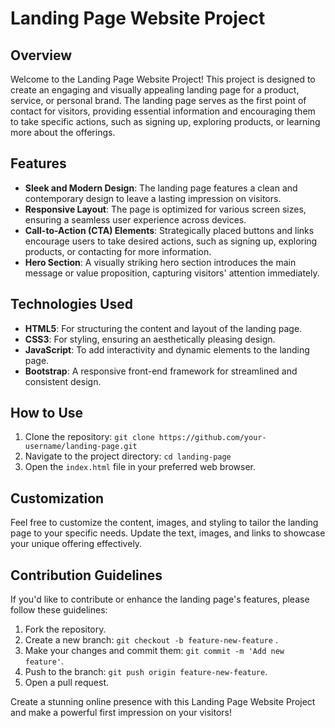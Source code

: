 # Landing Page Website Project

## Overview

Welcome to the Landing Page Website Project! This project is designed to create an engaging and visually appealing landing page for a product, service, or personal brand. The landing page serves as the first point of contact for visitors, providing essential information and encouraging them to take specific actions, such as signing up, exploring products, or learning more about the offerings.

## Features

- **Sleek and Modern Design**: The landing page features a clean and contemporary design to leave a lasting impression on visitors.
- **Responsive Layout**: The page is optimized for various screen sizes, ensuring a seamless user experience across devices.
- **Call-to-Action (CTA) Elements**: Strategically placed buttons and links encourage users to take desired actions, such as signing up, exploring products, or contacting for more information.
- **Hero Section**: A visually striking hero section introduces the main message or value proposition, capturing visitors' attention immediately.

## Technologies Used

- **HTML5**: For structuring the content and layout of the landing page.
- **CSS3**: For styling, ensuring an aesthetically pleasing design.
- **JavaScript**: To add interactivity and dynamic elements to the landing page.
- **Bootstrap**: A responsive front-end framework for streamlined and consistent design.

## How to Use

1. Clone the repository: `git clone https://github.com/your-username/landing-page.git`
2. Navigate to the project directory: `cd landing-page`
3. Open the `index.html` file in your preferred web browser.

## Customization

Feel free to customize the content, images, and styling to tailor the landing page to your specific needs. Update the text, images, and links to showcase your unique offering effectively.

## Contribution Guidelines

If you'd like to contribute or enhance the landing page's features, please follow these guidelines:

1. Fork the repository.
2. Create a new branch: `git checkout -b feature-new-feature` .
3. Make your changes and commit them: `git commit -m 'Add new feature'`.
4. Push to the branch: `git push origin feature-new-feature`.
5. Open a pull request.

Create a stunning online presence with this Landing Page Website Project and make a powerful first impression on your visitors!
